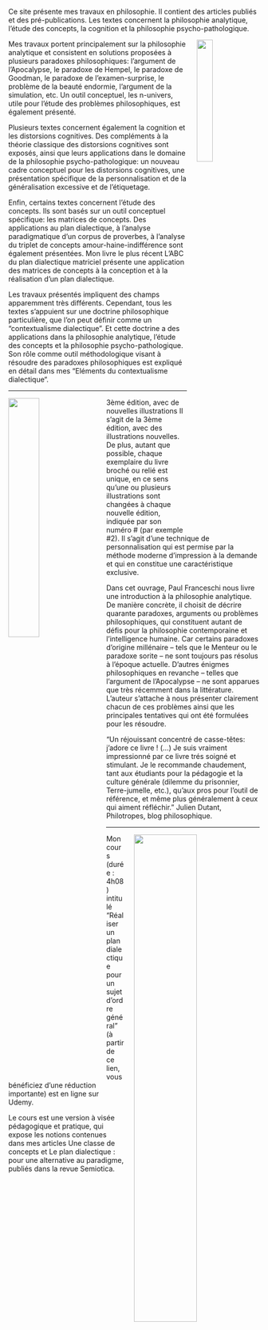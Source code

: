 
Ce site présente mes travaux en philosophie. Il contient des articles publiés et des pré-publications. Les textes concernent la philosophie analytique, l’étude des concepts, la cognition et la philosophie psycho-pathologique.

<img align="right" width="25%" src="/images/photo1.jpg" style="margin-left: 20px;">

Mes travaux portent principalement sur la philosophie analytique et consistent en solutions proposées à plusieurs paradoxes philosophiques: l’argument de l’Apocalypse, le paradoxe de Hempel, le paradoxe de Goodman, le paradoxe de l’examen-surprise, le problème de la beauté endormie, l’argument de la simulation, etc. Un outil conceptuel, les n-univers, utile pour l’étude des problèmes philosophiques, est également présenté.

Plusieurs textes concernent également la cognition et les distorsions cognitives. Des compléments à la théorie classique des distorsions cognitives sont exposés, ainsi que leurs applications dans le domaine de la philosophie psycho-pathologique: un nouveau cadre conceptuel pour les distorsions cognitives, une présentation  spécifique de la personnalisation et de la généralisation excessive et de l’étiquetage.

Enfin, certains textes concernent l’étude des concepts. Ils sont basés sur un outil conceptuel spécifique: les matrices de concepts. Des applications au plan dialectique, à l’analyse paradigmatique d’un corpus de proverbes, à l’analyse du triplet de concepts amour-haine-indifférence sont également présentées. Mon livre le plus récent L’ABC du plan dialectique matriciel présente une application des matrices de concepts à la conception et à la réalisation d’un plan dialectique.

Les travaux présentés impliquent des champs apparemment très différents. Cependant, tous les textes s’appuient sur une doctrine philosophique particulière, que l’on peut définir comme un “contextualisme dialectique”. Et cette doctrine a des applications dans la philosophie analytique, l’étude des concepts et la philosophie psycho-pathologique. Son rôle comme outil méthodologique visant à résoudre des paradoxes philosophiques est expliqué en détail dans mes “Eléments du contextualisme dialectique“.
<p></p>
<hr>
<p></p>

<img align="left" width="35%" src="/images/cover-intro-phi3-fr.jpg" style="margin-right: 20px;">

3ème édition, avec de nouvelles illustrations
Il s’agit de la 3ème édition, avec des illustrations nouvelles. De plus, autant que possible, chaque exemplaire du livre broché ou relié est unique, en ce sens qu’une ou plusieurs illustrations sont changées à chaque nouvelle édition, indiquée par son numéro # (par exemple #2). Il s’agit d’une technique de personnalisation qui est permise par la méthode moderne d’impression à la demande et qui en constitue une caractéristique exclusive.

Dans cet ouvrage, Paul Franceschi nous livre une introduction à la philosophie analytique. De manière concrète, il choisit de décrire quarante paradoxes, arguments ou problèmes philosophiques, qui constituent autant de défis pour la philosophie contemporaine et l’intelligence humaine. Car certains paradoxes d’origine millénaire – tels que le Menteur ou le paradoxe sorite – ne sont toujours pas résolus à l’époque actuelle. D’autres énigmes philosophiques en revanche – telles que l’argument de l’Apocalypse – ne sont apparues que très récemment dans la littérature. L’auteur s’attache à nous présenter clairement chacun de ces problèmes ainsi que les principales tentatives qui ont été formulées pour les résoudre.

“Un réjouissant concentré de casse-têtes: j’adore ce livre ! (…) Je suis vraiment impressionné par ce livre trés soigné et stimulant. Je le recommande chaudement, tant aux étudiants pour la pédagogie et la culture générale (dilemme du prisonnier, Terre-jumelle, etc.), qu’aux pros pour l’outil de référence, et même plus généralement à ceux qui aiment réfléchir.” Julien Dutant, Philotropes, blog philosophique.
<p></p>
<hr>
<p></p>

<img align="right" width="50%" src="/images/presentation-plandial-fr.jpg" style="margin-left: 20px;">

Mon cours (durée : 4h08) intitulé “Réaliser un plan dialectique pour un sujet d’ordre général” (à partir de ce lien, vous bénéficiez d’une réduction importante) est en ligne sur Udemy.

Le cours est une version à visée pédagogique et pratique, qui expose les notions contenues dans mes articles Une classe de concepts et Le plan dialectique : pour une alternative au paradigme, publiés dans la revue Semiotica.
